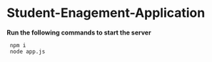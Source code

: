 # Student-Enagement-Application


**Run the following commands to start the server**
```
 npm i 
 node app.js
```
